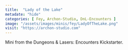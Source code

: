 ```yaml
---
title:  "Lady of the Lake"
metadate: "hide"
categories: [ Fey, Archon-Studio, DnL-Encounters ]
image: "/assets/images/minis/fey/LadyOfTheLake.png"
visit: "https://archon-studio.com"
---
```

Mini from the Dungeons & Lasers: Encounters Kickstarter.